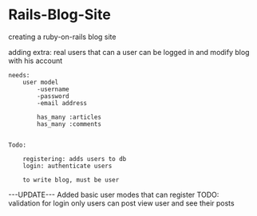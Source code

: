 # Rails-Blog-Site
creating a ruby-on-rails blog site


adding extra:
	real users that can 
	a user can be logged in and modify blog with his account


	needs:
		user model
			-username
			-password
			-email address

			has_many :articles
			has_many :comments
			

	Todo: 
		
		registering: adds users to db
		login: authenticate users

		to write blog, must be user
		
		
---UPDATE---
Added basic user modes that can register
TODO:	
	validation for login
	only users can post 
	view user and see their posts		